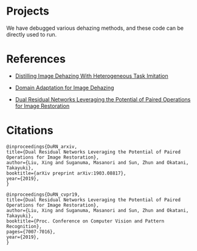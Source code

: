 # Projects
 We have debugged various dehazing methods, and these code can be directly used to run.


# References
- [Distilling Image Dehazing With Heterogeneous Task Imitation](https://openaccess.thecvf.com/content_CVPR_2020/papers/Hong_Distilling_Image_Dehazing_With_Heterogeneous_Task_Imitation_CVPR_2020_paper.pdf)

- [Domain Adaptation for Image Dehazing](https://openaccess.thecvf.com/content_CVPR_2020/papers/Shao_Domain_Adaptation_for_Image_Dehazing_CVPR_2020_paper.pdf)

- [Dual Residual Networks Leveraging the Potential of Paired Operations
for Image Restoration](https://arxiv.org/pdf/1903.08817.pdf)

# Citations

```
@inproceedings{DuRN_arxiv,
title={Dual Residual Networks Leveraging the Potential of Paired Operations for Image Restoration},
author={Liu, Xing and Suganuma, Masanori and Sun, Zhun and Okatani, Takayuki},
booktitle={arXiv preprint arXiv:1903.08817},
year={2019},
}

@inproceedings{DuRN_cvpr19,
title={Dual Residual Networks Leveraging the Potential of Paired Operations for Image Restoration},
author={Liu, Xing and Suganuma, Masanori and Sun, Zhun and Okatani, Takayuki},
booktitle={Proc. Conference on Computer Vision and Pattern Recognition},
pages={7007-7016},
year={2019},
}
```
